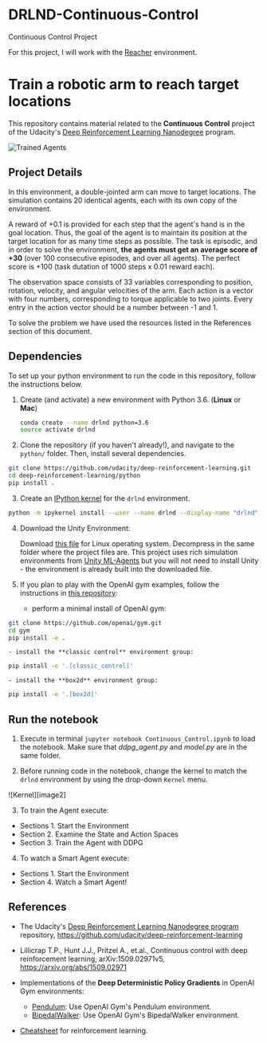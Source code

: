 # DRLND-Continuous-Control
Continuous Control Project

[//]: # (Image References)

For this project, I will work with the [Reacher]() environment.


# Train a robotic arm to reach target locations

This repository contains material related to the **Continuous Control** project of the Udacity's [Deep Reinforcement Learning Nanodegree](https://www.udacity.com/course/deep-reinforcement-learning-nanodegree--nd893) program.  

![Trained Agents](./images/scene.png)



## Project Details

In this environment, a double-jointed arm can move to target locations. The simulation contains 20 identical agents, each with its own copy of the environment.

A reward of +0.1 is provided for each step that the agent's hand is in the goal location. Thus, the goal of the agent is to maintain its position at the target location for as many time steps as possible. The task is episodic, and in order to solve the environment, **the agents must get an average score of +30** (over 100 consecutive episodes, and over all agents). The perfect score is +100 (task dutation of 1000 steps x 0.01 reward each).

The observation space consists of 33 variables corresponding to position, rotation, velocity, and angular velocities of the arm. Each action is a vector with four numbers, corresponding to torque applicable to two joints. Every entry in the action vector should be a number between -1 and 1.

To solve the problem we have used the resources listed in the References section of this document.

## Dependencies

To set up your python environment to run the code in this repository, follow the instructions below.

1. Create (and activate) a new environment with Python 3.6. (__Linux__ or __Mac__)
	```bash
	conda create --name drlnd python=3.6
	source activate drlnd
	```

2. Clone the repository (if you haven't already!), and navigate to the `python/` folder.  Then, install several dependencies.
```bash
git clone https://github.com/udacity/deep-reinforcement-learning.git
cd deep-reinforcement-learning/python
pip install .
```

3. Create an [IPython kernel](http://ipython.readthedocs.io/en/stable/install/kernel_install.html) for the `drlnd` environment.  
```bash
python -m ipykernel install --user --name drlnd --display-name "drlnd"
```

4. Download the Unity Environment:

    Download [this file](https://s3-us-west-1.amazonaws.com/udacity-drlnd/P2/Reacher/Reacher_Linux.zip) for Linux operating system. Decompress in the same folder where the project files are. This project uses rich simulation environments from [Unity ML-Agents](https://github.com/Unity-Technologies/ml-agents) but you will not need to install Unity - the environment is already built into the downloaded file.

5. If you plan to play with the OpenAI gym examples, follow the instructions in [this repository](https://github.com/openai/gym):
    - perform a minimal install of OpenAI gym:
```bash
git clone https://github.com/openai/gym.git
cd gym
pip install -e .
```    
	- install the **classic control** environment group:
```bash
pip install -e '.[classic_control]'
```
	- install the **box2d** environment group:
```bash
pip install -e '.[box2d]'
```

## Run the notebook

1. Execute in terminal `jupyter notebook Continuous_Control.ipynb` to load the notebook. Make sure that *ddpg_agent.py* and *model.py* are in the same folder.

2. Before running code in the notebook, change the kernel to match the `drlnd` environment by using the drop-down `Kernel` menu. 

  ![Kernel][image2]

3. To train the Agent execute:
  - Sections 1. Start the Environment
  - Section 2. Examine the State and Action Spaces
  - Section 3. Train the Agent with DDPG 
  
4. To watch a Smart Agent execute:
  - Sections 1. Start the Environment
  - Section 4. Watch a Smart Agent!


## References

* The Udacity's [Deep Reinforcement Learning Nanodegree program](https://www.udacity.com/course/deep-reinforcement-learning-nanodegree--nd893) repository, https://github.com/udacity/deep-reinforcement-learning

* Lillicrap T.P., Hunt J.J., Pritzel A., et.al., Continuous control with deep reinforcement learning, arXiv:1509.02971v5, https://arxiv.org/abs/1509.02971

* Implementations of the **Deep Deterministic Policy Gradients** in OpenAI Gym environments:
    - [Pendulum](https://github.com/udacity/deep-reinforcement-learning/tree/master/ddpg-pendulum): Use OpenAI Gym's Pendulum environment.
    - [BipedalWalker](https://github.com/udacity/deep-reinforcement-learning/tree/master/ddpg-bipedal): Use OpenAI Gym's BipedalWalker environment.

* [Cheatsheet](https://github.com/udacity/deep-reinforcement-learning/blob/master/cheatsheet) for reinforcement learning.
